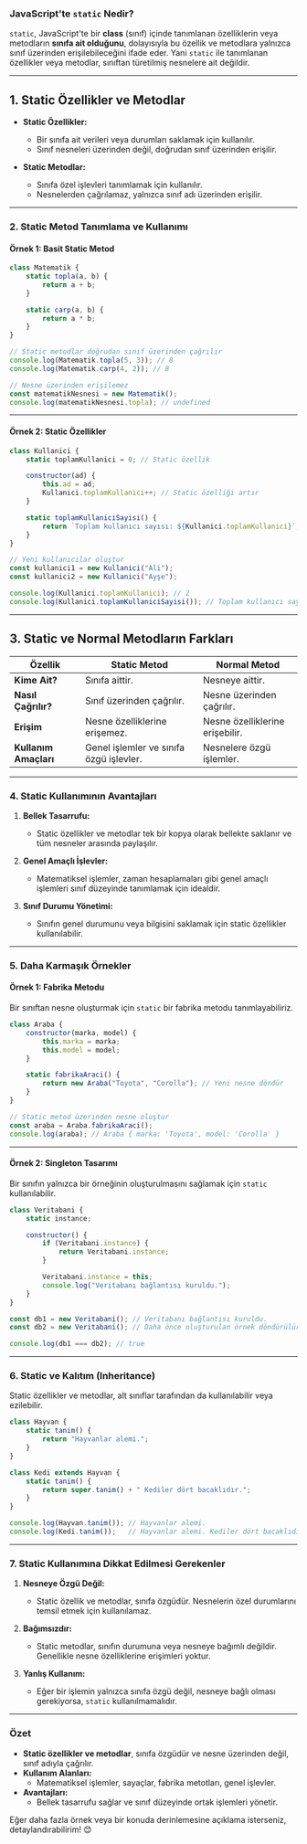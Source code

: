 ### **JavaScript'te `static` Nedir?**

`static`, JavaScript'te bir **class** (sınıf) içinde tanımlanan özelliklerin veya metodların **sınıfa ait olduğunu**, dolayısıyla bu özellik ve metodlara yalnızca sınıf üzerinden erişilebileceğini ifade eder. Yani `static` ile tanımlanan özellikler veya metodlar, sınıftan türetilmiş nesnelere ait değildir.

---

## **1. Static Özellikler ve Metodlar**

- **Static Özellikler:**
  - Bir sınıfa ait verileri veya durumları saklamak için kullanılır.
  - Sınıf nesneleri üzerinden değil, doğrudan sınıf üzerinden erişilir.

- **Static Metodlar:**
  - Sınıfa özel işlevleri tanımlamak için kullanılır.
  - Nesnelerden çağrılamaz, yalnızca sınıf adı üzerinden erişilir.

---

### **2. Static Metod Tanımlama ve Kullanımı**

#### **Örnek 1: Basit Static Metod**
```javascript
class Matematik {
    static topla(a, b) {
        return a + b;
    }

    static carp(a, b) {
        return a * b;
    }
}

// Static metodlar doğrudan sınıf üzerinden çağrılır
console.log(Matematik.topla(5, 3)); // 8
console.log(Matematik.carp(4, 2)); // 8

// Nesne üzerinden erişilemez
const matematikNesnesi = new Matematik();
console.log(matematikNesnesi.topla); // undefined
```

---

#### **Örnek 2: Static Özellikler**
```javascript
class Kullanici {
    static toplamKullanici = 0; // Static özellik

    constructor(ad) {
        this.ad = ad;
        Kullanici.toplamKullanici++; // Static özelliği artır
    }

    static toplamKullaniciSayisi() {
        return `Toplam kullanıcı sayısı: ${Kullanici.toplamKullanici}`;
    }
}

// Yeni kullanıcılar oluştur
const kullanici1 = new Kullanici("Ali");
const kullanici2 = new Kullanici("Ayşe");

console.log(Kullanici.toplamKullanici); // 2
console.log(Kullanici.toplamKullaniciSayisi()); // Toplam kullanıcı sayısı: 2
```

---

## **3. Static ve Normal Metodların Farkları**

| **Özellik**         | **Static Metod**                          | **Normal Metod**                       |
|----------------------|------------------------------------------|----------------------------------------|
| **Kime Ait?**       | Sınıfa aittir.                           | Nesneye aittir.                        |
| **Nasıl Çağrılır?** | Sınıf üzerinden çağrılır.                | Nesne üzerinden çağrılır.              |
| **Erişim**          | Nesne özelliklerine erişemez.            | Nesne özelliklerine erişebilir.        |
| **Kullanım Amaçları**| Genel işlemler ve sınıfa özgü işlevler.  | Nesnelere özgü işlemler.               |

---

### **4. Static Kullanımının Avantajları**

1. **Bellek Tasarrufu:**
   - Static özellikler ve metodlar tek bir kopya olarak bellekte saklanır ve tüm nesneler arasında paylaşılır.

2. **Genel Amaçlı İşlevler:**
   - Matematiksel işlemler, zaman hesaplamaları gibi genel amaçlı işlemleri sınıf düzeyinde tanımlamak için idealdir.

3. **Sınıf Durumu Yönetimi:**
   - Sınıfın genel durumunu veya bilgisini saklamak için static özellikler kullanılabilir.

---

### **5. Daha Karmaşık Örnekler**

#### **Örnek 1: Fabrika Metodu**
Bir sınıftan nesne oluşturmak için `static` bir fabrika metodu tanımlayabiliriz.

```javascript
class Araba {
    constructor(marka, model) {
        this.marka = marka;
        this.model = model;
    }

    static fabrikaAraci() {
        return new Araba("Toyota", "Corolla"); // Yeni nesne döndür
    }
}

// Static metod üzerinden nesne oluştur
const araba = Araba.fabrikaAraci();
console.log(araba); // Araba { marka: 'Toyota', model: 'Corolla' }
```

---

#### **Örnek 2: Singleton Tasarımı**
Bir sınıfın yalnızca bir örneğinin oluşturulmasını sağlamak için `static` kullanılabilir.

```javascript
class Veritabani {
    static instance;

    constructor() {
        if (Veritabani.instance) {
            return Veritabani.instance;
        }

        Veritabani.instance = this;
        console.log("Veritabanı bağlantısı kuruldu.");
    }
}

const db1 = new Veritabani(); // Veritabanı bağlantısı kuruldu.
const db2 = new Veritabani(); // Daha önce oluşturulan örnek döndürülür.

console.log(db1 === db2); // true
```

---

### **6. Static ve Kalıtım (Inheritance)**

Static özellikler ve metodlar, alt sınıflar tarafından da kullanılabilir veya ezilebilir.

```javascript
class Hayvan {
    static tanim() {
        return "Hayvanlar alemi.";
    }
}

class Kedi extends Hayvan {
    static tanim() {
        return super.tanim() + " Kediler dört bacaklıdır.";
    }
}

console.log(Hayvan.tanim()); // Hayvanlar alemi.
console.log(Kedi.tanim());   // Hayvanlar alemi. Kediler dört bacaklıdır.
```

---

### **7. Static Kullanımına Dikkat Edilmesi Gerekenler**

1. **Nesneye Özgü Değil:**
   - Static özellik ve metodlar, sınıfa özgüdür. Nesnelerin özel durumlarını temsil etmek için kullanılamaz.

2. **Bağımsızdır:**
   - Static metodlar, sınıfın durumuna veya nesneye bağımlı değildir. Genellikle nesne özelliklerine erişimleri yoktur.

3. **Yanlış Kullanım:**
   - Eğer bir işlemin yalnızca sınıfa özgü değil, nesneye bağlı olması gerekiyorsa, `static` kullanılmamalıdır.

---

### **Özet**

- **Static özellikler ve metodlar**, sınıfa özgüdür ve nesne üzerinden değil, sınıf adıyla çağrılır.
- **Kullanım Alanları:**
  - Matematiksel işlemler, sayaçlar, fabrika metotları, genel işlevler.
- **Avantajları:**
  - Bellek tasarrufu sağlar ve sınıf düzeyinde ortak işlemleri yönetir.

Eğer daha fazla örnek veya bir konuda derinlemesine açıklama isterseniz, detaylandırabilirim! 😊